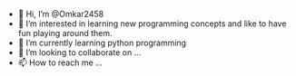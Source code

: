 - 👋 Hi, I’m @Omkar2458
- 👀 I’m interested in learning new programming concepts and like to have fun playing around them.
- 🌱 I’m currently learning python programming
- 💞️ I’m looking to collaborate on ...
- 📫 How to reach me ...

<!---
Omkar2458/Omkar2458 is a ✨ special ✨ repository because its `README.md` (this file) appears on your GitHub profile.
You can click the Preview link to take a look at your changes.
--->
